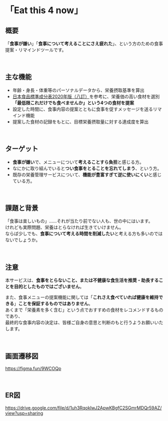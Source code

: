 # 「Eat this 4 now」

## 概要

「**食事が嫌い**」「**食事について考えることにさえ疲れた**」、という方のための食事提案・リマインドツールです。<br>

<br />


## 主な機能

- 年齢・身長・体重等のパーソナルデータから、栄養摂取基準を算出
- [日本食品標準成分表2020年版（八訂）](https://www.mext.go.jp/a_menu/syokuhinseibun/index.htm)を参考に、栄養価の高い食材を選別<br>
**「最低限これだけでも食べませんか」という4つの食材を提案**
- 設定した時間に、食事内容の提案とともに食事を促すメッセージを送るリマインド機能
- 提案した食材の記録をもとに、目標栄養摂取量に対する達成度を算出

<br />


## ターゲット

- **食事が嫌い**で、メニューについて**考えることすら負担**と感じる方。<br>
- なにかに取り組んでいると**つい食事をとることを忘れてしまう**、という方。<br>
- 既存の栄養管理サービスについて、**機能が豊富すぎて逆に使いにくい**と感じている方。<br>

<br /> 


## 課題と背景

「食事は楽しいもの」……それが当たり前でない人も、世の中にはいます。<br>
けれども実際問題、栄養はとらなければ生きていけません。<br>
ならば少しでも、**食事について考える時間を削減したい**と考える方も多いのではないでしょうか。<br>

<br />


## 注意

本サービスは、**食事をとらないこと、または不健康な食生活を推奨・助長することを目的としたものではございません**。<br>

また、食事メニューの提案機能に関しては「**これさえ食べていれば健康を維持できる**」**ことを保証するものではありません**。<br>
あくまで「栄養素を多く含む」という点でおすすめの食材をレコメンドするものであり、<br>
最終的な食事内容の決定は、皆様ご自身の意思と判断のもと行うようお願いいたします。<br>

<br />


## 画面遷移図

https://figma.fun/9WCOQp

<br />


## ER図

https://drive.google.com/file/d/1uh3RqokIwJ2ApwKBgfC2SGmrMDQr59AZ/view?usp=sharing

<br />
